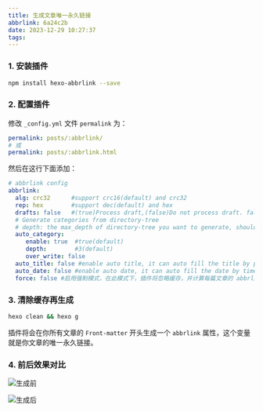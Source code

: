 ```yaml
---
title: 生成文章唯一永久链接
abbrlink: 6a24c2b
date: 2023-12-29 10:27:37
tags:
---
```



### 1. 安装插件
    
```bash
npm install hexo-abbrlink --save
```

### 2. 配置插件

修改 `_config.yml` 文件 `permalink` 为：

```yml
permalink: posts/:abbrlink/ 
# 或
permalink: posts/:abbrlink.html
```

然后在这行下面添加：

```yml
# abbrlink config
abbrlink:
  alg: crc32      #support crc16(default) and crc32
  rep: hex        #support dec(default) and hex
  drafts: false   #(true)Process draft,(false)Do not process draft. false(default) 
  # Generate categories from directory-tree
  # depth: the max_depth of directory-tree you want to generate, should > 0
  auto_category:
     enable: true  #true(default)
     depth:        #3(default)
     over_write: false 
  auto_title: false #enable auto title, it can auto fill the title by path
  auto_date: false #enable auto date, it can auto fill the date by time today
  force: false #启用强制模式，在此模式下，插件将忽略缓存，并计算每篇文章的 abbrlink，即使它已经有了 abbrlink。这只会更新 abbrlink，而不会更新其他前置变量。
```

### 3. 清除缓存再生成
```bash
hexo clean && hexo g
```
插件将会在你所有文章的 `Front-matter` 开头生成一个 `abbrlink` 属性，这个变量就是你文章的唯一永久链接。

### 4. 前后效果对比

![生成前](default-link.webp)

![生成后](abbrlink.webp)
